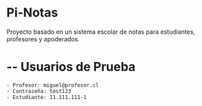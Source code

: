 # Pi-Notas
 Proyecto basado en un sistema escolar de notas para estudiantes, profesores y apoderados.

# -- Usuarios de Prueba
    - Profesor: miguel@profesor.cl
    - Contraseña: test123
    - Estudiante: 11.111.111-1